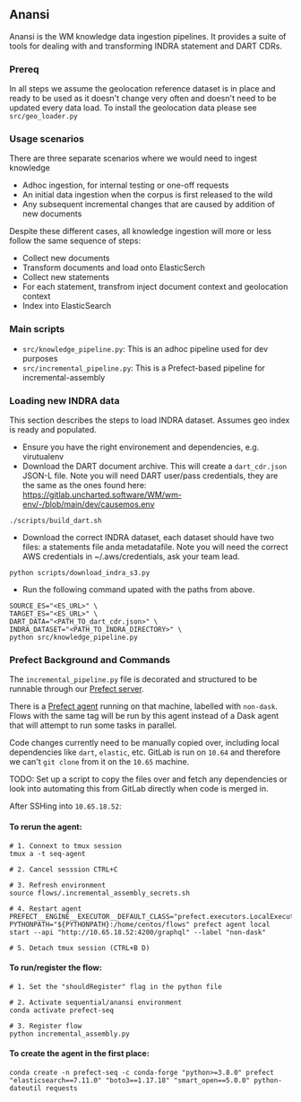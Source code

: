 ## Anansi
Anansi is the WM knowledge data ingestion pipelines. It provides a suite of tools for dealing with and transforming INDRA statement and DART CDRs.

### Prereq
In all steps we assume the geolocation reference dataset is in place and ready to be used as it doesn't change very often and doesn't need to be updated every data load. 
To install the geolocation data please see `src/geo_loader.py`

### Usage scenarios
There are three separate scenarios where we would need to ingest knowledge
- Adhoc ingestion, for internal testing or one-off requests
- An initial data ingestion when the corpus is first released to the wild
- Any subsequent incremental changes that are caused by addition of new documents

Despite these different cases, all knowledge ingestion will more or less follow the same sequence of steps:
- Collect new documents
- Transform documents and load onto ElasticSerch
- Collect new statements
- For each statement, transfrom inject document context and geolocation context
- Index into ElasticSearch

### Main scripts
- `src/knowledge_pipeline.py`: This is an adhoc pipeline used for dev purposes
- `src/incremental_pipeline.py`: This is a Prefect-based pipeline for incremental-assembly


### Loading new INDRA data
This section describes the steps to load INDRA dataset. Assumes geo index is ready and populated.
- Ensure you have the right environement and dependencies, e.g. virutualenv
- Download the DART document archive. This will create a `dart_cdr.json` JSON-L file. Note you will need DART user/pass credentials, they are the same as the ones found here: https://gitlab.uncharted.software/WM/wm-env/-/blob/main/dev/causemos.env

```
./scripts/build_dart.sh
```

- Download the correct INDRA dataset, each dataset should have two files: a statements file anda  metadatafile. Note you will need the correct AWS credentials in ~/.aws/credentials, ask your team lead.

```
python scripts/download_indra_s3.py
```

- Run the following command upated with the paths from above.

```
SOURCE_ES="<ES_URL>" \
TARGET_ES="<ES_URL>" \
DART_DATA="<PATH_TO_dart_cdr.json>" \
INDRA_DATASET="<PATH_TO_INDRA_DIRECTORY>" \
python src/knowledge_pipeline.py
```


### Prefect Background and Commands

The `incremental_pipeline.py` file is decorated and structured to be runnable through our [Prefect server](http://10.65.18.52:8080/default).

There is a [Prefect agent](https://docs.prefect.io/orchestration/agents/overview.html) running on that machine, labelled with `non-dask`. Flows with the same tag will be run by this agent instead of a Dask agent that will attempt to run some tasks in parallel.

Code changes currently need to be manually copied over, including local dependencies like `dart`, `elastic`, etc. GitLab is run on `10.64` and therefore we can't `git clone` from it on the `10.65` machine.

TODO: Set up a script to copy the files over and fetch any dependencies or look into automating this from GitLab directly when code is merged in.

After SSHing into `10.65.18.52`:

#### To rerun the agent:
```
# 1. Connext to tmux session
tmux a -t seq-agent

# 2. Cancel sesssion CTRL+C

# 3. Refresh environment
source flows/.incremental_assembly_secrets.sh

# 4. Restart agent
PREFECT__ENGINE__EXECUTOR__DEFAULT_CLASS="prefect.executors.LocalExecutor" PYTHONPATH="${PYTHONPATH}:/home/centos/flows" prefect agent local start --api "http://10.65.18.52:4200/graphql" --label "non-dask"

# 5. Detach tmux session (CTRL+B D)
```

#### To run/register the flow:
```
# 1. Set the "shouldRegister" flag in the python file

# 2. Activate sequential/anansi environment
conda activate prefect-seq

# 3. Register flow
python incremental_assembly.py
```

#### To create the agent in the first place:

`conda create -n prefect-seq -c conda-forge "python>=3.8.0" prefect "elasticsearch==7.11.0" "boto3==1.17.18" "smart_open==5.0.0" python-dateutil requests`
